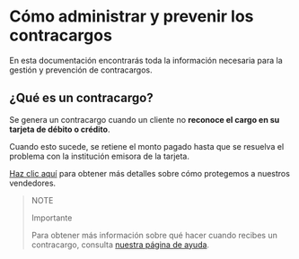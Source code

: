 # Cómo administrar y prevenir los contracargos

En esta documentación encontrarás toda la información necesaria para la gestión y prevención de contracargos.

## ¿Qué es un contracargo?

Se genera un contracargo cuando un cliente no **reconoce el cargo en su tarjeta de débito o crédito**.

Cuando esto sucede, se retiene el monto pagado hasta que se resuelva el problema con la institución emisora de la tarjeta.

[Haz clic aquí](https://www.mercadopago[FAKER][URL][DOMAIN]/ayuda/288) para obtener más detalles sobre cómo protegemos a nuestros vendedores.


> NOTE
>
> Importante
>
> Para obtener más información sobre qué hacer cuando recibes un contracargo, consulta [nuestra página de ayuda](https://www.mercadopago[FAKER][URL][DOMAIN]/ayuda/recibi-un-contracargo_584).

